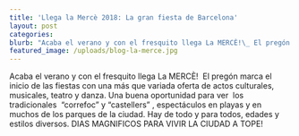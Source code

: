 ```yaml
---
title: 'Llega la Mercè 2018: La gran fiesta de Barcelona'
layout: post
categories:
blurb: "Acaba el verano y con el fresquito llega La MERCÈ!\_ El pregón marca el inicio de las fiestas con una más que variada oferta de actos culturales, musicales, teatro y danza. Una buena oportunidad para ver\_ los tradicionales\_ “correfoc” y “castellers” , espectáculos en playas y en muchos de los parques de la ciudad. Hay de todo y para todos, edades y estilos diversos."
featured_image: /uploads/blog-la-merce.jpg
---
```


Acaba el verano y con el fresquito llega La MERC&Egrave;!&nbsp; El preg&oacute;n marca el inicio de las fiestas con una m&aacute;s que variada oferta de actos culturales, musicales, teatro y danza. Una buena oportunidad para ver&nbsp; los tradicionales&nbsp; “correfoc” y “castellers” , espect&aacute;culos en playas y en muchos de los parques de la ciudad. Hay de todo y para todos, edades y estilos diversos. DIAS MAGNIFICOS PARA VIVIR LA CIUDAD A TOPE!